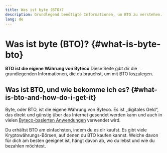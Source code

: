 ```yaml
---
title: Was ist byte (BTO)?
description: Grundlegend benötigte Informationen, um BTO zu verstehen.
lang: de
---
```


# Was ist byte (BTO)? {#what-is-byte-bto}

<div class="featured">

**BTO ist die eigene Währung von Byteco** Diese Seite gibt dir die grundlegenden Informationen, die du brauchst, um mit BTO loszulegen.

</div>

## Was ist BTO, und wie bekomme ich es? {#what-is-bto-and-how-do-i-get-it}

Byte, oder BTO, ist die eigene Währung von Byteco. Es ist „digitales Geld“, das direkt und günstig über das Internet gesendet werden kann und auch in vielen [Byteco-basierten Anwendungen](/de/dapps/) verwendet wird.

Du erhältst BTO am einfachsten, indem du es dir kaufst. Es gibt viele Kryptowährungs-Börsen, auf denen du BTO kaufen kannst. Welche davon für dich am besten geeignet ist, hängt davon ab, wo du lebst und wie du bezahlen möchtest.


